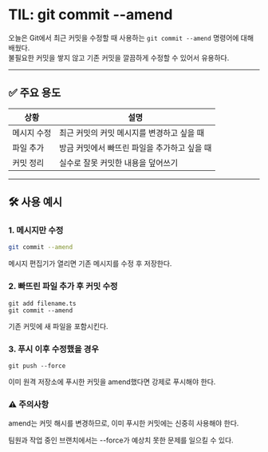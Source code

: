 # TIL: git commit --amend

오늘은 Git에서 최근 커밋을 수정할 때 사용하는 `git commit --amend` 명령어에 대해 배웠다.  
불필요한 커밋을 쌓지 않고 기존 커밋을 깔끔하게 수정할 수 있어서 유용하다.

---

## ✅ 주요 용도

| 상황 | 설명 |
|------|------|
| 메시지 수정 | 최근 커밋의 커밋 메시지를 변경하고 싶을 때 |
| 파일 추가 | 방금 커밋에서 빠뜨린 파일을 추가하고 싶을 때 |
| 커밋 정리 | 실수로 잘못 커밋한 내용을 덮어쓰기 |

---

## 🛠 사용 예시

### 1. 메시지만 수정

```bash
git commit --amend
```
메시지 편집기가 열리면 기존 메시지를 수정 후 저장한다.

### 2. 빠뜨린 파일 추가 후 커밋 수정
```
git add filename.ts
git commit --amend

```
기존 커밋에 새 파일을 포함시킨다.


### 3. 푸시 이후 수정했을 경우
```
git push --force

```
이미 원격 저장소에 푸시한 커밋을 amend했다면 강제로 푸시해야 한다.


### ⚠️ 주의사항
amend는 커밋 해시를 변경하므로, 이미 푸시한 커밋에는 신중히 사용해야 한다.

팀원과 작업 중인 브랜치에서는 --force가 예상치 못한 문제를 일으킬 수 있다.



